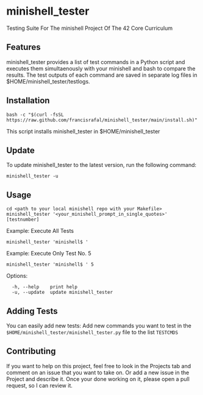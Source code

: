 # minishell_tester
Testing Suite For The minishell Project Of The 42 Core Curriculum

## Features
minishell_tester provides a list of test commands in a Python script and executes them simultaenously with your minishell and bash to compare the results.
The test outputs of each command are saved in separate log files in $HOME/minishell_tester/testlogs.

## Installation
```
bash -c "$(curl -fsSL https://raw.github.com/francisrafal/minishell_tester/main/install.sh)"
```
This script installs minishell_tester in $HOME/minishell_tester


## Update
To update minishell_tester to the latest version, run the following command:
```
minishell_tester -u
```

## Usage
```
cd <path to your local minishell repo with your Makefile>
minishell_tester '<your_minishell_prompt_in_single_quotes>' [testnumber]
```

Example: Execute All Tests
```
minishell_tester 'minishell$ '
```

Example: Execute Only Test No. 5
```
minishell_tester 'minishell$ ' 5
```

Options:
```
  -h, --help    print help
  -u, --update  update minishell_tester
```

## Adding Tests
You can easily add new tests:
Add new commands you want to test in the `$HOME/minishell_tester/minishell_tester.py` file to the list `TESTCMDS`

## Contributing
If you want to help on this project, feel free to look in the Projects tab and comment on an issue that you want to take on.
Or add a new issue in the Project and describe it.
Once your done working on it, please open a pull request, so I can review it.

